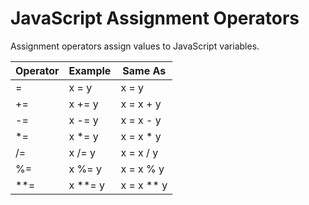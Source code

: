 # JavaScript Assignment Operators

Assignment operators assign values to JavaScript variables.

| Operator | Example  |	Same As    |
| -------- | -------- | ---------- |
| =        | x = y    | x = y      |
| +=	   | x += y	  | x = x + y  |
| -=	   | x -= y	  | x = x - y  |
| *=	   | x *= y	  | x = x * y  |
| /=	   | x /= y	  | x = x / y  |
| %=       | x %= y	  | x = x % y  |
| **=      | x **= y  |	x = x ** y |